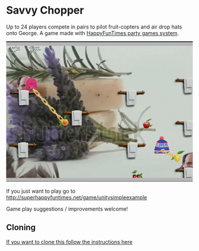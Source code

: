 Savvy Chopper
========================

Up to 24 players compete in pairs to pilot fruit-copters and air drop hats onto George.  A game made with [HappyFunTimes party games system](http://greggman.github.io/HappyFunTimes).

<img src="Assets/WebPlayerTemplates/HappyFunTimes/screenshot.png" />



If you just want to play go to http://superhappyfuntimes.net/game/unitysimpleexample

Game play suggestions / improvements welcome!

Cloning
-------

[If you want to clone this follow the instructions here](https://github.com/greggman/HappyFunTimes/blob/master/docs/unitydocs.md)




